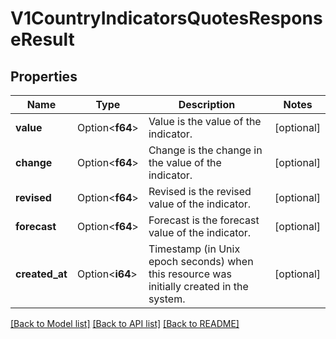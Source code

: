 # V1CountryIndicatorsQuotesResponseResult

## Properties

Name | Type | Description | Notes
------------ | ------------- | ------------- | -------------
**value** | Option<**f64**> | Value is the value of the indicator. | [optional]
**change** | Option<**f64**> | Change is the change in the value of the indicator. | [optional]
**revised** | Option<**f64**> | Revised is the revised value of the indicator. | [optional]
**forecast** | Option<**f64**> | Forecast is the forecast value of the indicator. | [optional]
**created_at** | Option<**i64**> | Timestamp (in Unix epoch seconds) when this resource was initially created in the system. | [optional]

[[Back to Model list]](../README.md#documentation-for-models) [[Back to API list]](../README.md#documentation-for-api-endpoints) [[Back to README]](../README.md)


